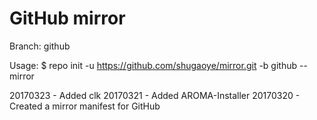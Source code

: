 # GitHub mirror
Branch: github

Usage:
$ repo init -u https://github.com/shugaoye/mirror.git -b github --mirror

20170323 - Added clk
20170321 - Added AROMA-Installer
20170320 - Created a mirror manifest for GitHub

